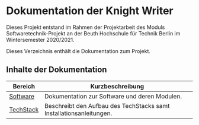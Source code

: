 # Dokumentation der Knight Writer
Dieses Projekt entstand im Rahmen der Projektarbeit des Moduls Softwaretechnik-Projekt an der Beuth Hochschule für Technik Berlin im Wintersemester 2020/2021.

Dieses Verzeichnis enthält die Dokumentation zum Projekt.

## Inhalte der Dokumentation

| **Bereich**             | **Kurzbeschreibung**                                         |
| ----------------------- | ------------------------------------------------------------ |
| [Software](software)    | Dokumentation zur Software und deren Modulen.                |
| [TechStack](techstack)  | Beschreibt den Aufbau des TechStacks samt Installationsanleitungen. |
